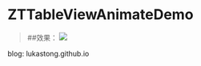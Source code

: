 # ZTTableViewAnimateDemo
>##效果：
>![](http://beyondvincent.com/images/2014/03/23.gif)
   
blog: lukastong.github.io
